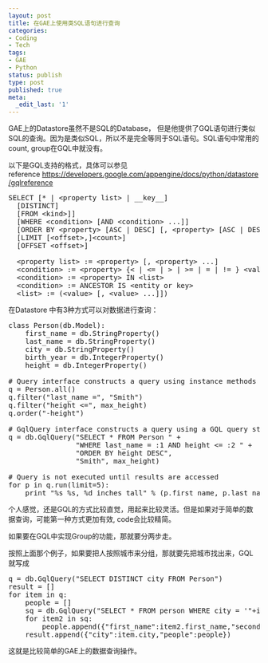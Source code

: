 ```yaml
---
layout: post
title: 在GAE上使用类SQL语句进行查询
categories:
- Coding
- Tech
tags:
- GAE
- Python
status: publish
type: post
published: true
meta:
  _edit_last: '1'
---
```

GAE上的Datastore虽然不是SQL的Database， 但是他提供了GQL语句进行类似SQL的查询。因为是类似SQL，所以不是完全等同于SQL语句。SQL语句中常用的count, group在GQL中就没有。

以下是GQL支持的格式，具体可以参见reference <a href="https://developers.google.com/appengine/docs/python/datastore/gqlreference" target="_blank">https://developers.google.com/appengine/docs/python/datastore/gqlreference</a>
<pre class="lang:tsql decode:true ">SELECT [* | &lt;property list&gt; | __key__]
  [DISTINCT]
  [FROM &lt;kind&gt;]]
  [WHERE &lt;condition&gt; [AND &lt;condition&gt; ...]]
  [ORDER BY &lt;property&gt; [ASC | DESC] [, &lt;property&gt; [ASC | DESC] ...]]
  [LIMIT [&lt;offset&gt;,]&lt;count&gt;]
  [OFFSET &lt;offset&gt;]

  &lt;property list&gt; := &lt;property&gt; [, &lt;property&gt; ...]
  &lt;condition&gt; := &lt;property&gt; {&lt; | &lt;= | &gt; | &gt;= | = | != } &lt;value&gt;
  &lt;condition&gt; := &lt;property&gt; IN &lt;list&gt;
  &lt;condition&gt; := ANCESTOR IS &lt;entity or key&gt;
  &lt;list&gt; := (&lt;value&gt; [, &lt;value&gt; ...]])</pre>
在Datastore 中有3种方式可以对数据进行查询：
<pre class="lang:python decode:true">class Person(db.Model):
    first_name = db.StringProperty()
    last_name = db.StringProperty()
    city = db.StringProperty()
    birth_year = db.IntegerProperty()
    height = db.IntegerProperty()

# Query interface constructs a query using instance methods
q = Person.all()
q.filter("last_name =", "Smith")
q.filter("height &lt;=", max_height)
q.order("-height")

# GqlQuery interface constructs a query using a GQL query string
q = db.GqlQuery("SELECT * FROM Person " +
                "WHERE last_name = :1 AND height &lt;= :2 " +
                "ORDER BY height DESC",
                "Smith", max_height)

# Query is not executed until results are accessed
for p in q.run(limit=5):
    print "%s %s, %d inches tall" % (p.first_name, p.last_name, p.height)</pre>
个人感觉，还是GQL的方式比较直觉，用起来比较灵活。但是如果对于简单的数据查询，可能第一种方式更加有效, code会比较精简。

如果要在GQL中实现Group的功能，那就要分两步走。

按照上面那个例子，如果要把人按照城市来分组，那就要先把城市找出来，GQL就写成
<pre class="lang:python decode:true ">q = db.GqlQuery("SELECT DISTINCT city FROM Person")
result = []
for item in q:
    people = []
    sq = db.GqlQuery("SELECT * FROM person WHERE city = '"+item.city+"'")
    for item2 in sq:
        people.append({"first_name":item2.first_name,"second_name":item2.second_name})
    result.append({"city":item.city,"people":people})</pre>
这就是比较简单的GAE上的数据查询操作。
